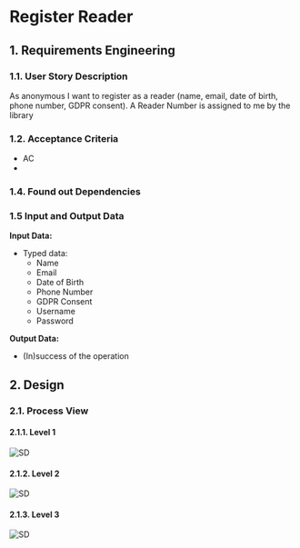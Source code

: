 #  Register Reader
## 1. Requirements Engineering
### 1.1. User Story Description

As anonymous I want to register as a reader (name, email, date of birth, phone number, GDPR
consent). A Reader Number is assigned to me by the library


### 1.2. Acceptance Criteria
- AC
-
### 1.4. Found out Dependencies
### 1.5 Input and Output Data

**Input Data:**

* Typed data:
    * Name
    * Email
    * Date of Birth
    * Phone Number
    * GDPR Consent
    * Username
    * Password

**Output Data:**

* (In)success of the operation

## 2. Design
### 2.1. Process View
#### 2.1.1. Level 1
![SD](us21-N1.svg)
#### 2.1.2. Level 2
![SD](us21-N2.svg)
#### 2.1.3. Level 3
![SD](us21-N3.svg)

